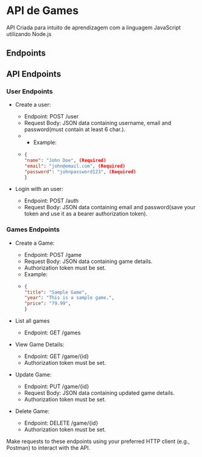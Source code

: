 # API de Games
API Criada para intuito de aprendizagem com a linguagem JavaScript utilizando Node.js

## Endpoints

## API Endpoints

### User Endpoints
* Create a user:
  * Endpoint: POST /user
  * Request Body: JSON data containing username, email and password(must contain at least 6 char.).
  * * Example:
  * ```json
    {
    "name": "John Doe", (Required)
    "email": "john@email.com", (Required)
    "password": "johnpassword123", (Required)
    }
    ```

* Login with an user:
  * Endpoint: POST /auth
  * Request Body: JSON data containing email and password(save your token and use it as a bearer authorization token).
    
    
### Games Endpoints
* Create a Game:
  * Endpoint: POST /game
  * Request Body: JSON data containing game details.
  * Authorization token must be set.
  * Example:
  * ```json
    {
    "title": "Sample Game", 
    "year": "This is a sample game.",
    "price": "79.99",
    }
    ```

* List all games
  * Endpoint: GET /games

* View Game Details:
   * Endpoint: GET /game/{id}
   * Authorization token must be set.

* Update Game:
  * Endpoint: PUT /game/{id}
  * Request Body: JSON data containing updated game details.
  * Authorization token must be set.

* Delete Game:
  * Endpoint: DELETE /game/{id}
  * Authorization token must be set.
 
Make requests to these endpoints using your preferred HTTP client (e.g., Postman) to interact with the API.
